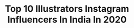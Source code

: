 ---
title: Top 10 Illustrators Instagram Influencers In India In 2020
description: >-
  Find top illustrators Instagram influencers in India in 2020. Most popular hashtags: #illustration #digitalart #art #watercolor.
platform: Instagram
profiles:
  - username: "callmeimmmature"
    fullname: >-
      deepika shindey
    location: "India"
    followers: 4918
    engagement: 1197
    commentsToLikes: 0.034937
    id: ck8t4k7to723q0j78xyjhpukx
    verified: false
    hashtags: "#blogger, #fashioninspo, #summer, #whiteboots"
  - username: "the_artrider"
    fullname: >-
      Sagar|moto_illustrator
    location: "India"
    followers: 15361
    engagement: 1050
    commentsToLikes: 0.091684
    id: ck0u6l0kc27z90i199cj326wx
    verified: false
    hashtags: "#jeevanullapage, #superbikes, #zaria, #rxfamily"
  - username: "nidtoons"
    fullname: >-
      NIDHI DRAWS💕
    location: "India"
    followers: 35255
    engagement: 1205
    commentsToLikes: 0.026985
    id: ck0w1ah82id6i0i19h47zrr1a
    verified: false
    hashtags: "#hotstar, #childhoodmemories, #divine, #faith"
  - username: "artist_teju_jangid"
    fullname: >-
      Teju jangid (suthar)
    location: "India"
    followers: 11175
    engagement: 700
    commentsToLikes: 0.072461
    id: ck0tuuj8g8q860i19oyrxs8q5
    verified: false
    hashtags: "#hadiah, #iartyoutube, #artist, #vector"
  - username: "shyamli"
    fullname: >-
      Art Burr Panda
    location: "India"
    followers: 11153
    engagement: 719
    commentsToLikes: 0.013654
    id: ck15qf0z52iz20i19ppeal5p1
    verified: false
    hashtags: "#artpanda, #devilztattooznewdelhi, #wolftattoo, #existence"
  - username: "inkfectious_art"
    fullname: >-
      © SURAVI | Artist
    location: "India"
    followers: 6577
    engagement: 869
    commentsToLikes: 0.065420
    id: ck8ta65riqky60j78824llgvp
    verified: false
    hashtags: "#giveawaycontest, #quotestoliveby, #inkwork, #bestofillustration"
  - username: "ab_aspects"
    fullname: >-
      AB_aspects
    location: "India"
    followers: 20903
    engagement: 2208
    commentsToLikes: 0.012667
    id: ck8syl2g2l58h0j78cs3nhv40
    verified: false
    hashtags: "#tamilnadu, #procreate, #chola, #illustration"
  - username: "indian_illustrator"
    fullname: >-
      Uday Mohite
    location: "India"
    followers: 49723
    engagement: 1255
    commentsToLikes: 0.008698
    id: ck8ta47iqqeqw0j78iefgek1n
    verified: false
    hashtags: "#feelings, #illustrator, #digitalart, #indian"
  - username: "aminta_ammu"
    fullname: >-
      A M I N T A
    location: "India"
    followers: 8172
    engagement: 1512
    commentsToLikes: 0.032513
    id: ck6uci9mzfrhu0j71suj2xmg4
    verified: false
    hashtags: "#dubmashmalayalam, #dance, #malluboy, #malayalamcinema"
  - username: "vimalchandran"
    fullname: >-
      Vimal Chandran
    location: "India"
    followers: 205072
    engagement: 925
    commentsToLikes: 0.005664
    id: ck5zowbourhde0i14y2v2pkbx
    verified: false
    hashtags: "#quarantineart, #doodler, #illustrationartist, #creativedesign"
---